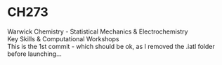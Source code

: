 # CH273
Warwick Chemistry - Statistical Mechanics &amp; Electrochemistry <br>
Key Skills &amp; Computational Workshops <br>
This is the 1st commit - which should be ok, as I removed the .iatl folder before launching...
